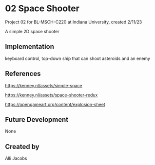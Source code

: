 # 02 Space Shooter

Project 02 for BL-MSCH-C220 at Indiana University, created 2/11/23

A simple 2D space shooter

## Implementation

keyboard control, top-down ship that can shoot asteroids and an enemy

## References

https://kenney.nl/assets/simple-space

https://kenney.nl/assets/space-shooter-redux

https://opengameart.org/content/explosion-sheet

## Future Development
None

## Created by
Alli Jacobs
